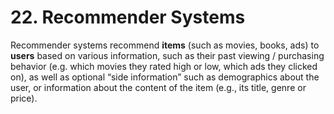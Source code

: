 # 22. Recommender Systems

Recommender systems recommend **items** (such as movies, books, ads) to **users** based on various information, such as their past viewing / purchasing behavior (e.g. which movies they rated high or low, which ads they clicked on), as well as optional “side information” such as demographics about the user, or information about the content of the item (e.g., its title, genre or price).